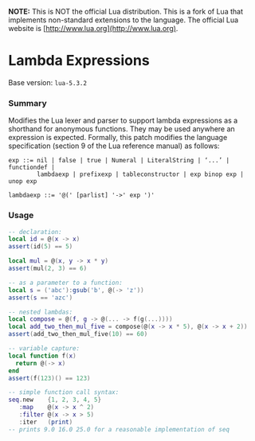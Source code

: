 **NOTE:** This is NOT the official Lua distribution. This is a fork of Lua that
implements non-standard extensions to the language. The official Lua website is
[http://www.lua.org](http://www.lua.org).

# Lambda Expressions

Base version: `lua-5.3.2`

### Summary

Modifies the Lua lexer and parser to support lambda expressions as a shorthand
for anonymous functions. They may be used anywhere an expression is expected.
Formally, this patch modifies the language specification (section 9 of the
Lua reference manual) as follows:

```
exp ::= nil | false | true | Numeral | LiteralString | ‘...’ | functiondef |
        lambdaexp | prefixexp | tableconstructor | exp binop exp | unop exp 

lambdaexp ::= '@(' [parlist] '->' exp ')'
```

### Usage

```lua
-- declaration:
local id = @(x -> x)
assert(id(5) == 5)

local mul = @(x, y -> x * y)
assert(mul(2, 3) == 6)

-- as a parameter to a function:
local s = ('abc'):gsub('b', @(-> 'z'))
assert(s == 'azc')

-- nested lambdas:
local compose = @(f, g -> @(... -> f(g(...))))
local add_two_then_mul_five = compose(@(x -> x * 5), @(x -> x + 2))
assert(add_two_then_mul_five(10) == 60)

-- variable capture:
local function f(x)
  return @(-> x)
end
assert(f(123)() == 123)

-- simple function call syntax:
seq.new    {1, 2, 3, 4, 5}
   :map    @(x -> x ^ 2)
   :filter @(x -> x > 5)
   :iter   (print)
-- prints 9.0 16.0 25.0 for a reasonable implementation of seq
```

